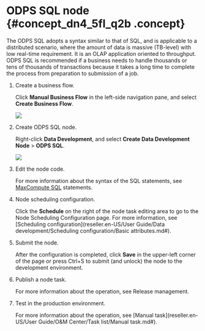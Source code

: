 # ODPS SQL node {#concept_dn4_5fl_q2b .concept}

The ODPS SQL adopts a syntax similar to that of SQL, and is applicable to a distributed scenario, where the amount of data is massive \(TB-level\) with low real-time requirement. It is an OLAP application oriented to throughput. ODPS SQL is recommended if a business needs to handle thousands or tens of thousands of transactions because it takes a long time to complete the process from preparation to submission of a job.

1.  Create a business flow.

    Click **Manual Business Flow** in the left-side navigation pane, and select **Create Business Flow**.

    ![](http://static-aliyun-doc.oss-cn-hangzhou.aliyuncs.com/assets/img/16319/15525336637961_en-US.png)

2.  Create ODPS SQL node.

    Right-click **Data Development**, and select **Create Data Development Node** \> **ODPS SQL**.

    ![](http://static-aliyun-doc.oss-cn-hangzhou.aliyuncs.com/assets/img/16321/15525336638022_en-US.png)

3.  Edit the node code.

    For more information about the syntax of the SQL statements, see [MaxCompute SQL](https://www.alibabacloud.com/help/doc-detail/27860.htm) statements.

4.  Node scheduling configuration.

    Click the **Schedule** on the right of the node task editing area to go to the Node Scheduling Configuration page. For more information, see [Scheduling configuration](reseller.en-US/User Guide/Data development/Scheduling configuration/Basic attributes.md#).

5.  Submit the node.

    After the configuration is completed, click **Save** in the upper-left corner of the page or press Ctrl+S to submit \(and unlock\) the node to the development environment.

6.  Publish a node task.

    For more information about the operation, see Release management.

7.  Test in the production environment.

    For more information about the operation, see [Manual task](reseller.en-US/User Guide/O&M Center/Task list/Manual task.md#).


